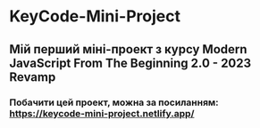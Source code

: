 # KeyCode-Mini-Project

## Мій перший міні-проект з курсу Modern JavaScript From The Beginning 2.0 - 2023 Revamp

### Побачити цей проект, можна за посиланням: https://keycode-mini-project.netlify.app/
